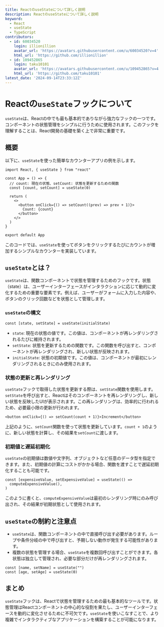 ```yaml
---
title: ReactのuseStateについて詳しく説明
description: ReactのuseStateについて詳しく説明
keyword:
  - React
  - useState
  - TypeScript
contributors:
  - id: 60034520
    login: illionillion
    avatar_url: 'https://avatars.githubusercontent.com/u/60034520?v=4'
    html_url: 'https://github.com/illionillion'
  - id: 109452865
    login: taku10101
    avatar_url: 'https://avatars.githubusercontent.com/u/109452865?v=4'
    html_url: 'https://github.com/taku10101'
latest_date: '2024-09-14T23:33:12Z'
---
```


# Reactの`useState`フックについて

`useState`は、Reactの中でも最も基本的でありながら強力なフックの一つです。コンポーネントの状態管理をシンプルに行うために使用されます。このフックを理解することは、React開発の基礎を築く上で非常に重要です。

## 概要

以下に、`useState`を使った簡単なカウンターアプリの例を示します。

```tsx
import React, { useState } from "react"

const App = () => {
  // count: 現在の状態、setCount: 状態を更新するための関数
  const [count, setCount] = useState(0)

  return (
    <>
      <button onClick={() => setCount((prev) => prev + 1)}>
        Count: {count}
      </button>
    </>
  )
}

export default App
```

このコードでは、`useState`を使ってボタンをクリックするたびにカウントが増加するシンプルなカウンターを実装しています。

## `useState`とは？

`useState`は、関数コンポーネントで状態を管理するためのフックです。状態（state）は、ユーザーインターフェースがインタラクションに応じて動的に変化するための重要な要素です。例えば、ユーザーがフォームに入力した内容や、ボタンのクリック回数などを状態として管理します。

### `useState`の構文

```tsx
const [state, setState] = useState(initialState)
```

- `state`: 現在の状態の値です。この値は、コンポーネントが再レンダリングされるたびに維持されます。
- `setState`: 状態を更新するための関数です。この関数を呼び出すと、コンポーネントが再レンダリングされ、新しい状態が反映されます。
- `initialState`: 状態の初期値です。この値は、コンポーネントが最初にレンダリングされるときにのみ使用されます。

### 状態の更新と再レンダリング

`useState`フックで取得した状態を更新する際は、`setState`関数を使用します。`setState`を呼び出すと、Reactはそのコンポーネントを再レンダリングし、新しい状態を反映したUIが表示されます。この再レンダリングは、効率的に行われるため、必要最小限の更新が行われます。

```tsx
<button onClick={() => setCount(count + 1)}>Increment</button>
```

上記のように、`setCount`関数を使って状態を更新しています。`count + 1`のように、新しい状態を計算し、その結果を`setCount`に渡します。

### 初期値と遅延初期化

`useState`の初期値は数値や文字列、オブジェクトなど任意のデータ型を指定できます。また、初期値の計算にコストがかかる場合、関数を渡すことで遅延初期化することも可能です。

```tsx
const [expensiveValue, setExpensiveValue] = useState(() =>
  computeExpensiveValue(),
)
```

このように書くと、`computeExpensiveValue`は最初のレンダリング時にのみ呼び出され、その結果が初期状態として使用されます。

## `useState`の制約と注意点

- `useState`は、関数コンポーネントの中で直接呼び出す必要があります。ループや条件分岐の中で呼び出すと、予期しない動作が発生する可能性があります。
- 複数の状態を管理する場合、`useState`を複数回呼び出すことができます。各状態は独立して管理され、必要な部分だけが再レンダリングされます。

```tsx
const [name, setName] = useState("")
const [age, setAge] = useState(0)
```

## まとめ

`useState`フックは、Reactで状態を管理するための最も基本的なツールです。状態管理はReactコンポーネントの中心的な役割を果たし、ユーザーインターフェースを動的に変化させるために不可欠です。`useState`を使いこなすことで、より複雑でインタラクティブなアプリケーションを構築することが可能になります。
